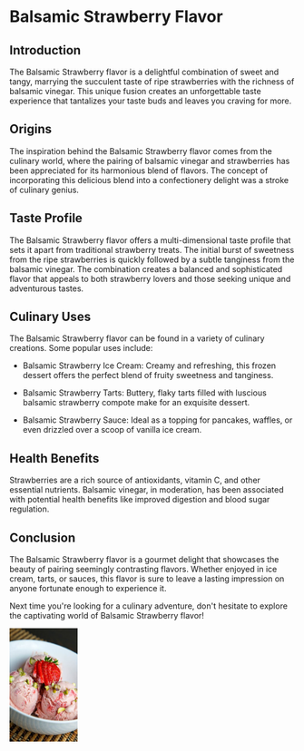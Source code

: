 # Balsamic Strawberry Flavor

<!--TODO: add picture-->

## Introduction

The Balsamic Strawberry flavor is a delightful combination of sweet and tangy, marrying the succulent taste of ripe strawberries with the richness of balsamic vinegar. This unique fusion creates an unforgettable taste experience that tantalizes your taste buds and leaves you craving for more.

## Origins

The inspiration behind the Balsamic Strawberry flavor comes from the culinary world, where the pairing of balsamic vinegar and strawberries has been appreciated for its harmonious blend of flavors. The concept of incorporating this delicious blend into a confectionery delight was a stroke of culinary genius.

## Taste Profile

The Balsamic Strawberry flavor offers a multi-dimensional taste profile that sets it apart from traditional strawberry treats. The initial burst of sweetness from the ripe strawberries is quickly followed by a subtle tanginess from the balsamic vinegar. The combination creates a balanced and sophisticated flavor that appeals to both strawberry lovers and those seeking unique and adventurous tastes.

## Culinary Uses

The Balsamic Strawberry flavor can be found in a variety of culinary creations. Some popular uses include:

- Balsamic Strawberry Ice Cream: Creamy and refreshing, this frozen dessert offers the perfect blend of fruity sweetness and tanginess.

- Balsamic Strawberry Tarts: Buttery, flaky tarts filled with luscious balsamic strawberry compote make for an exquisite dessert.

- Balsamic Strawberry Sauce: Ideal as a topping for pancakes, waffles, or even drizzled over a scoop of vanilla ice cream.

## Health Benefits

Strawberries are a rich source of antioxidants, vitamin C, and other essential nutrients. Balsamic vinegar, in moderation, has been associated with potential health benefits like improved digestion and blood sugar regulation.

## Conclusion

The Balsamic Strawberry flavor is a gourmet delight that showcases the beauty of pairing seemingly contrasting flavors. Whether enjoyed in ice cream, tarts, or sauces, this flavor is sure to leave a lasting impression on anyone fortunate enough to experience it.

Next time you're looking for a culinary adventure, don't hesitate to explore the captivating world of Balsamic Strawberry flavor!

<p><img src="../Photos/Strawberry-Balsamic.jpg" title="Strawberry-Balsamic" width="120" height="200"/></p>

